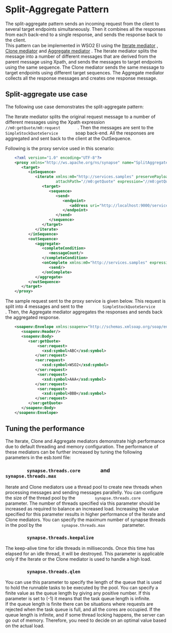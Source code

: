 # Split-Aggregate Pattern

The split-aggregate pattern sends an incoming request from the client to
several target endpoints simultaneously. Then it combines all the
responses from each back-end to a single response, and sends the
response back to the client.  
This pattern can be implemented in WSO2 EI using the [Iterate
mediator](https://docs.wso2.com/display/EI650/Iterate+Mediator) , [Clone
mediator](https://docs.wso2.com/display/EI650/Clone+Mediator) and
[Aggregate
mediator](https://docs.wso2.com/display/EI650/Aggregate+Mediator) . The
Iterate mediator splits the message into a number of different messages
that are derived from the parent message using Xpath, and sends the
messages to target endpoints using the same sequence. The Clone mediator
sends the same message to target endpoints using different target
sequences. The Aggregate mediator collects all the response messages and
creates one response message.

## Split-aggregate use case

The following use case demonstrates the split-aggregate pattern:

The Iterate mediator splits the original request message to a number of
different messages using the Xpath expression
`         //m0:getQuote/m0:request        ` . Then the messages are sent
to the `         SimpleStockQuoteService        ` soap back-end. All the
responses are aggregated and sent back to the client at the OutSequence.

Following is the proxy service used in this scenario:

``` xml
    <?xml version="1.0" encoding="UTF-8"?>
    <proxy xmlns="http://ws.apache.org/ns/synapse" name="SplitAggregateProxy" startOnLoad="true">
       <target>
          <inSequence>
             <iterate xmlns:m0="http://services.samples" preservePayload="true"
                      attachPath="//m0:getQuote" expression="//m0:getQuote/m0:request">
                <target>
                   <sequence>
                      <send>
                         <endpoint>
                            <address uri="http://localhost:9000/services/SimpleStockQuoteService"/>
                         </endpoint>
                      </send>
                   </sequence>
                </target>
             </iterate>
          </inSequence>
          <outSequence>
             <aggregate>
                <completeCondition>
                   <messageCount/>
                </completeCondition>
                <onComplete xmlns:m0="http://services.samples" expression="//m0:getQuoteResponse">
                   <send/>
                </onComplete>
             </aggregate>
          </outSequence>
       </target>
    </proxy>
```

The sample request sent to the proxy service is given below. This
request is split into 4 messages and sent to the
`         SimpleStockQuoteService        ` . Then, the Aggregate
mediator aggregates the responses and sends back the aggregated
response.

``` xml
    <soapenv:Envelope xmlns:soapenv="http://schemas.xmlsoap.org/soap/envelope/" xmlns:ser="http://services.samples" xmlns:xsd="http://services.samples/xsd">
       <soapenv:Header/>
       <soapenv:Body>
          <ser:getQuote>
              <ser:request>
                <xsd:symbol>ABC</xsd:symbol>
             </ser:request> 
             <ser:request>
                <xsd:symbol>WSO2</xsd:symbol>
             </ser:request>
              <ser:request>
                <xsd:symbol>AAA</xsd:symbol>
             </ser:request>  
              <ser:request>
                <xsd:symbol>BBB</xsd:symbol>
             </ser:request>
          </ser:getQuote>    
       </soapenv:Body>
    </soapenv:Envelope>
```

## Tuning the performance

The Iterate, Clone and Aggregate mediators demonstrate high performance
due to default threading and memory configuration. The performance of
these mediators can be further increased by tuning the following
parameters in the esb.toml file:

### `         synapse.threads.core        ` and `         synapse.threads.max        `

Iterate and Clone mediators use a thread pool to create new threads when
processing messages and sending messages parallelly. You can configure
the size of the thread pool by the
`         synapse.threads.core        ` parameter. The number of threads
specified via this parameter should be increased as required to balance
an increased load. Increasing the value specified for this parameter
results in higher performance of the Iterate and Clone mediators. You
can specify the maximum number of synapse threads in the pool by the
`         synapse.threads.max        ` parameter.

### `         synapse.threads.keepalive        `

The keep-alive time for idle threads in milliseconds. Once this time has
elapsed for an idle thread, it will be destroyed. This parameter is
applicable only if the Iterate or the Clone mediator is used to handle a
high load.

### `         synapse.threads.qlen        `

You can use this parameter to specify the length of the queue that is
used to hold the runnable tasks to be executed by the pool. You can
specify a finite value as the queue length by giving any positive
number. If this parameter is set to (-1) it means that the task queue
length is infinite.  
If the queue length is finite there can be situations where requests are
rejected when the task queue is full, and all the cores are occupied. If
the queue length is infinite, and if some thread locking happens, the
server can go out of memory. Therefore, you need to decide on an optimal
value based on the actual load.
